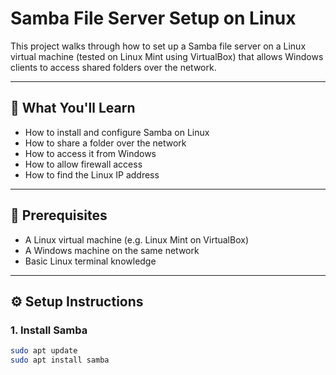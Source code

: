 # Samba File Server Setup on Linux

This project walks through how to set up a Samba file server on a Linux virtual machine (tested on Linux Mint using VirtualBox) that allows Windows clients to access shared folders over the network.

---

## 📌 What You'll Learn

- How to install and configure Samba on Linux
- How to share a folder over the network
- How to access it from Windows
- How to allow firewall access
- How to find the Linux IP address

---

## 🧰 Prerequisites

- A Linux virtual machine (e.g. Linux Mint on VirtualBox)
- A Windows machine on the same network
- Basic Linux terminal knowledge

---

## ⚙️ Setup Instructions

### 1. **Install Samba**

```bash
sudo apt update
sudo apt install samba

